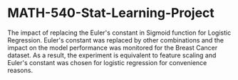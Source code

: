 # MATH-540-Stat-Learning-Project
The impact of replacing the Euler's constant in Sigmoid function for Logistic Regression.
Euler's constant was replaced by other combinations and the impact on the model performance was monitored for the Breast Cancer dataset.
As a result, the experiment is equivalent to feature scaling and Euler's constant was chosen for logistic regression for convenience reasons.
